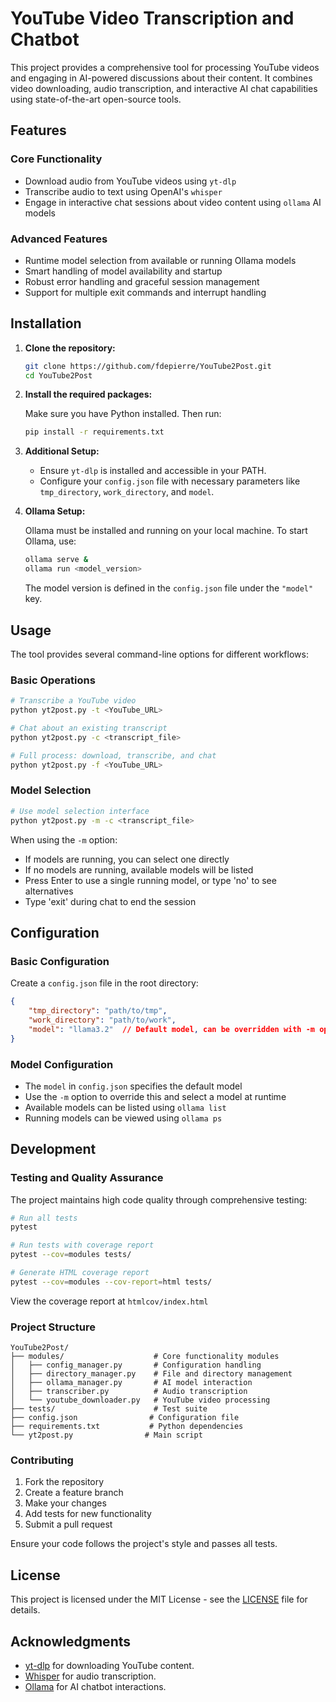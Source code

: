 # YouTube Video Transcription and Chatbot

This project provides a comprehensive tool for processing YouTube videos and engaging in AI-powered discussions about their content. It combines video downloading, audio transcription, and interactive AI chat capabilities using state-of-the-art open-source tools.

## Features

### Core Functionality
- Download audio from YouTube videos using `yt-dlp`
- Transcribe audio to text using OpenAI's `whisper`
- Engage in interactive chat sessions about video content using `ollama` AI models

### Advanced Features
- Runtime model selection from available or running Ollama models
- Smart handling of model availability and startup
- Robust error handling and graceful session management
- Support for multiple exit commands and interrupt handling

## Installation

1. **Clone the repository:**

   ```bash
   git clone https://github.com/fdepierre/YouTube2Post.git
   cd YouTube2Post


2. **Install the required packages:**

   Make sure you have Python installed. Then run:

   ```bash
   pip install -r requirements.txt
   ```

3. **Additional Setup:**

   - Ensure `yt-dlp` is installed and accessible in your PATH.
   - Configure your `config.json` file with necessary parameters like `tmp_directory`, `work_directory`, and `model`.

4. **Ollama Setup:**

   Ollama must be installed and running on your local machine. To start Ollama, use:

   ```bash
   ollama serve &
   ollama run <model_version>
   ```

   The model version is defined in the `config.json` file under the `"model"` key.

## Usage

The tool provides several command-line options for different workflows:

### Basic Operations

```bash
# Transcribe a YouTube video
python yt2post.py -t <YouTube_URL>

# Chat about an existing transcript
python yt2post.py -c <transcript_file>

# Full process: download, transcribe, and chat
python yt2post.py -f <YouTube_URL>
```

### Model Selection

```bash
# Use model selection interface
python yt2post.py -m -c <transcript_file>
```

When using the `-m` option:
- If models are running, you can select one directly
- If no models are running, available models will be listed
- Press Enter to use a single running model, or type 'no' to see alternatives
- Type 'exit' during chat to end the session

## Configuration

### Basic Configuration
Create a `config.json` file in the root directory:

```json
{
    "tmp_directory": "path/to/tmp",
    "work_directory": "path/to/work",
    "model": "llama3.2"  // Default model, can be overridden with -m option
}
```

### Model Configuration
- The `model` in `config.json` specifies the default model
- Use the `-m` option to override this and select a model at runtime
- Available models can be listed using `ollama list`
- Running models can be viewed using `ollama ps`

## Development

### Testing and Quality Assurance

The project maintains high code quality through comprehensive testing:

```bash
# Run all tests
pytest

# Run tests with coverage report
pytest --cov=modules tests/

# Generate HTML coverage report
pytest --cov=modules --cov-report=html tests/
```

View the coverage report at `htmlcov/index.html`

### Project Structure

```
YouTube2Post/
├── modules/                    # Core functionality modules
│   ├── config_manager.py       # Configuration handling
│   ├── directory_manager.py    # File and directory management
│   ├── ollama_manager.py       # AI model interaction
│   ├── transcriber.py          # Audio transcription
│   └── youtube_downloader.py   # YouTube video processing
├── tests/                      # Test suite
├── config.json                # Configuration file
├── requirements.txt           # Python dependencies
└── yt2post.py                # Main script
```

### Contributing

1. Fork the repository
2. Create a feature branch
3. Make your changes
4. Add tests for new functionality
5. Submit a pull request

Ensure your code follows the project's style and passes all tests.

## License

This project is licensed under the MIT License - see the [LICENSE](LICENSE) file for details.

## Acknowledgments

- [yt-dlp](https://github.com/yt-dlp/yt-dlp) for downloading YouTube content.
- [Whisper](https://github.com/openai/whisper) for audio transcription.
- [Ollama](https://ollama.com/) for AI chatbot interactions.
